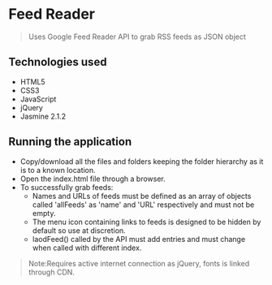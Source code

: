 # Feed Reader
> Uses Google Feed Reader API to grab RSS feeds as JSON object

## Technologies used

- HTML5
- CSS3
- JavaScript
- jQuery
- Jasmine 2.1.2


## Running the application
- Copy/download all the files and folders keeping the folder hierarchy as it is to a known location.
- Open the index.html file through a browser.
- To successfully grab feeds:
    - Names and URLs of feeds must be defined as an array of objects called 'allFeeds' as 'name' and 'URL' respectively and must not be empty.
    - The menu icon containing links to feeds is designed to be hidden by default so use at discretion.
    - laodFeed() called by the API must add entries and must change when called with different index.

> Note:Requires active internet connection as jQuery, fonts is linked through CDN.


